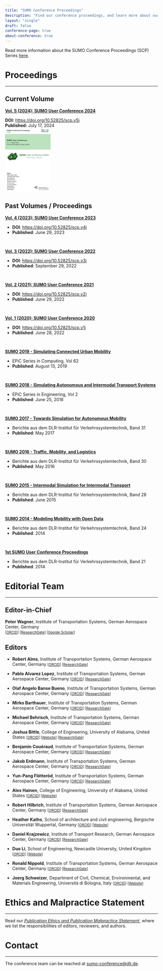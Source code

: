 ```yaml
---
title: "SUMO Conference Proceedings"
description: "Find our conference proceedings, and learn more about our editorial team"
layout: "single"
draft: false
conference-page: true
about-conference: true
---
```


Read more information about the SUMO Conference Proceedings (SCP) Series [here](https://www.tib-op.org/ojs/index.php/scp/about).

# Proceedings
---


## Current Volume

<div class="alert alert-secondary" role="alert">

<div class="d-flex row align-items-center">
    <div class="col-lg-8 mb-4 mb-lg-0">
      <p><a href="https://www.tib-op.org/ojs/index.php/scp/issue/view/29"><strong>Vol. 5 (2024): SUMO User Conference 2024</strong></a></p>
      <strong>DOI:</strong> <a href="https://doi.org/10.52825/scp.v5i">https://doi.org/10.52825/scp.v5i</a>
      <br>
      <strong>Published:</strong> July 17, 2024
    </div>
    <div class="col-lg-4">
    <a href="https://www.tib-op.org/ojs/index.php/scp/issue/view/29">
      <img src="../images/cover_2024.png" style="max-width:150px;" alt="Conference artwork" class="img-responsive cover-image"/>
    </a>
    </div>
</div>


</div>


## Past Volumes / Proceedings

[**Vol. 4 (2023): SUMO User Conference 2023**](https://www.tib-op.org/ojs/index.php/scp/issue/view/11)
- **DOI**: <https://doi.org/10.52825/scp.v4i>
- **Published**: June 29, 2023

<br>

[**Vol. 3 (2022): SUMO User Conference 2022**](https://www.tib-op.org/ojs/index.php/scp/issue/view/8)
- **DOI**: <https://doi.org/10.52825/scp.v3i>
- **Published**: September 29, 2022

<br>

[**Vol. 2 (2021): SUMO User Conference 2021**](https://www.tib-op.org/ojs/index.php/scp/issue/view/5)
- **DOI**: <https://doi.org/10.52825/scp.v2i>
- **Published**: June 29, 2022

<br>

[**Vol. 1 (2020): SUMO User Conference 2020**](https://www.tib-op.org/ojs/index.php/scp/issue/view/4)
- **DOI**: <https://doi.org/10.52825/scp.v1i>
- **Published**: June 28, 2022

<br>

[**SUMO 2019 - Simulating Connected Urban Mobility**](https://easychair.org/publications/volume/SUMO2019)
- EPiC Series in Computing, Vol 62
- **Published**: August 13, 2019

<br>

[**SUMO 2018 - Simulating Autonomous and Intermodal Transport Systems**](https://easychair.org/publications/volume/SUMO2018)
- EPiC Series in Engineering, Vol 2
- **Published**: June 25, 2018

<br>

[**SUMO 2017 - Towards Simulation for Autonomous Mobility**](https://elib.dlr.de/118438/1/SUMO_proceedings_online.pdf)
- Berichte aus dem DLR-Institut für Verkehrssystemtechnik, Band 31
- **Published**: May 2017

<br>

[**SUMO 2016 - Traffic, Mobility, and Logistics**](https://elib.dlr.de/106342/1/SUMOconference_proceedings_2016.pdf)
- Berichte aus dem DLR-Institut für Verkehrssystemtechnik, Band 30
- **Published**: May 2016

<br>

[**SUMO 2015 - Intermodal Simulation for Intermodal Transport**](https://elib.dlr.de/97714/1/SUMO2015_Proceeding.pdf)
- Berichte aus dem DLR-Institut für Verkehrssystemtechnik, Band 28
- **Published**: June 2015

<br>

[**SUMO 2014 - Modeling Mobility with Open Data**](https://elib.dlr.de/94006/1/Proceeding_SUMO2014_15%2B16May2014_Berlin-Adlershof.pdf)
- Berichte aus dem DLR-Institut für Verkehrssystemtechnik, Band 24
- **Published**: 2014

<br>

[**1st SUMO User Conference Proceedings**](https://elib.dlr.de/93885/1/Proceeding_SUMO2013_15-17May%202013_Berlin-Adlershof.pdf)
- Berichte aus dem DLR-Institut für Verkehrssystemtechnik, Band 21
- **Published**: 2014

# Editorial Team
---
## Editor-in-Chief
**Peter Wagner**, Institute of Transportation Systems, German Aerospace Center, Germany   
<small>[[ORCID](https://orcid.org/0000-0001-9097-8026)] [[ResearchGate](https://www.researchgate.net/profile/Peter-Wagner-14)] [[Google Scholar](https://scholar.google.de/citations?user=V5dgMqEAAAAJ&hl=en)]</small>


## Editors

- **Robert Alms**, Institute of Transportation Systems, German Aerospace Center, Germany
  <small>[[ORCID](https://orcid.org/0000-0001-9950-3596)] [[ResearchGate](https://www.researchgate.net/profile/Robert-Alms)]</small>

- **Pablo Alvarez Lopez**, Institute of Transportation Systems, German Aerospace Center, Germany
  <small>[[ORCID](https://orcid.org/0000-0002-0651-6767)] [[ResearchGate](https://www.researchgate.net/profile/Pablo-Alvarez-Lopez)]</small>

- **Olaf Angelo Banse Bueno**, Institute of Transportation Systems, German Aerospace Center, Germany
  <small>[[ORCID](https://orcid.org/0000-0001-7615-627X)] [[ResearchGate](https://www.researchgate.net/profile/Olaf-Banse-Bueno)]</small>

- **Mirko Barthauer**, Institute of Transportation Systems, German Aerospace Center, Germany
  <small>[[ORCID](https://orcid.org/0000-0003-3177-3260)] [[ResearchGate](https://www.researchgate.net/profile/Mirko-Barthauer)]</small>

- **Michael Behrisch**, Institute of Transportation Systems, German Aerospace Center, Germany
  <small>[[ORCID](https://orcid.org/0000-0002-0032-7930)] [[ResearchGate](https://www.researchgate.net/profile/Michael-Behrisch-3)]</small>

- **Joshua Bittle**, College of Engineering, University of Alabama, United States
  <small>[[ORCID](https://orcid.org/0000-0003-4524-3316)] [[Website](https://sites.ua.edu/jbittle/)] [[ResearchGate](https://www.researchgate.net/profile/Joshua-Bittle)]</small>

- **Benjamin Couéraud**, Institute of Transportation Systems, German Aerospace Center, Germany
  <small>[[ORCID](https://orcid.org/0009-0001-3739-730X)] [[ResearchGate](https://www.researchgate.net/profile/Benjamin-Coueraud)]</small>

- **Jakob Erdmann**, Institute of Transportation Systems, German Aerospace Center, Germany
  <small>[[ORCID](https://orcid.org/0000-0002-4195-4535)] [[ResearchGate](https://www.researchgate.net/profile/Jakob-Erdmann-2)]</small>

- **Yun-Pang Flötteröd**, Institute of Transportation Systems, German Aerospace Center, Germany
  <small>[[ORCID](https://orcid.org/0000-0003-3620-2715)] [[ResearchGate](https://www.researchgate.net/profile/Yun-Pang-Floetteroed)]</small>

- **Alex Hainen**, College of Engineering, University of Alabama, United States
  <small>[[ORCID](https://orcid.org/0000-0003-1138-9739)] [[Website](https://alexhainen.com/)]</small>

- **Robert Hilbrich**, Institute of Transportation Systems, German Aerospace Center, Germany
  <small>[[ORCID](https://orcid.org/0000-0003-3793-3982)] [[ResearchGate](https://www.researchgate.net/profile/Robert-Hilbrich)]</small>

- **Heather Kaths**, School of architecture and civil engineering, Bergische Universität Wuppertal, Germany
  <small>[[ORCID](https://orcid.org/0000-0003-2554-8243)] [[Website](https://radverkehr.uni-wuppertal.de/de/team/univ-prof-dr-ing-heather-kaths/)]</small>

- **Daniel Krajzewicz**, Institute of Transport Research, German Aerospace Center, Germany
  <small>[[ORCID](https://orcid.org/0000-0003-1045-8800)] [[ResearchGate](https://www.researchgate.net/profile/Daniel-Krajzewicz)]</small>

- **Duo Li**, School of Engineering, Newcastle University, United Kingdom
  <small>[[ORCID](https://orcid.org/0000-0003-0142-9290)] [[Website](https://www.ncl.ac.uk/engineering/staff/profile/duoli.html)]</small>

- **Ronald Nippold**, Institute of Transportation Systems, German Aerospace Center, Germany
  <small>[[ORCID](https://orcid.org/0000-0003-4837-8021)] [[ResearchGate](https://www.researchgate.net/profile/Ronald-Nippold)]</small>

- **Joerg Schweizer**, Department of Civil, Chemical, Environmental, and Materials Engineering, Università di Bologna, Italy
  <small>[[ORCID](https://orcid.org/0000-0003-2289-6111)] [[Website](https://www.unibo.it/sitoweb/joerg.schweizer/cv-en)]</small>


# Ethics and Malpractice Statement
---

Read our *[Publication Ethics and Publication Malpractice Statement](../documents/SUMOPublicationEthics.pdf)*, where we list the responsibilities of editors, reviewers, and authors.


# Contact
---

The conference team can be reached at [sumo-conference@dlr.de](mailto:sumo-conference@dlr.de).